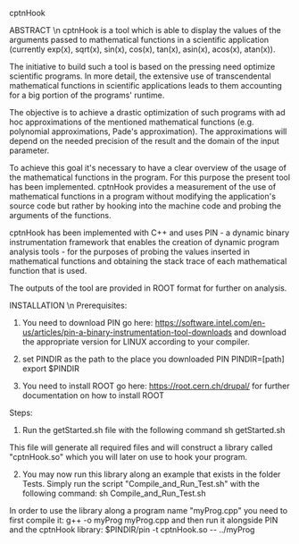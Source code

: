 cptnHook


ABSTRACT \n
cptnHook is a tool which is able to display the values of the arguments passed 
to mathematical functions in a scientific application (currently exp(x), 
sqrt(x), sin(x), cos(x), tan(x), asin(x), acos(x), atan(x)).

The initiative to build such a tool is based on the pressing need optimize 
scientific programs.
In more detail, the extensive use of transcendental mathematical functions in 
scientific applications leads to them accounting for a big portion of the 
programs' runtime. 

The objective is to achieve a drastic optimization of such programs with ad hoc 
approximations of the mentioned mathematical functions (e.g. polynomial 
approximations, Pade's approximation). The approximations will depend on the 
needed precision of the result and the domain of the input parameter.

To achieve this goal it's necessary to have a clear overview of the usage of 
the mathematical functions in the program. For this purpose the present tool 
has been implemented. cptnHook provides a measurement of the use of 
mathematical functions in a program without modifying the application's source 
code but rather by hooking into the machine code and probing the arguments of 
the functions.

cptnHook has been implemented with C++ and uses PIN - a dynamic binary 
instrumentation framework that enables the creation of dynamic program analysis 
tools - for the purposes of probing the values inserted in mathematical functions 
and obtaining the stack trace of each mathematical function that is used. 

The outputs of the tool are provided in ROOT format for further on analysis.

INSTALLATION \n
Prerequisites:
1.	You need to download PIN
    go here: https://software.intel.com/en-us/articles/pin-a-binary-instrumentation-tool-downloads
    and download the appropriate version for LINUX according to your compiler.

2.	set PINDIR as the path to the place you downloaded PIN
    PINDIR=[path]
    export $PINDIR

3.	You need to install ROOT
    go here: https://root.cern.ch/drupal/
    for further documentation on how to install ROOT

Steps:
1. Run the getStarted.sh file with the following command
    sh getStarted.sh
  
  This file will generate all required files and will construct a library called "cptnHook.so" which you will later on   use to hook your program.

2. You may now run this library along an example that exists in the folder Tests. Simply run the script
  "Compile_and_Run_Test.sh" with the following command:
    sh Compile_and_Run_Test.sh

  In order to use the library along a program name "myProg.cpp" you need to first compile it:
    g++ -o myProg myProg.cpp
  and then run it alongside PIN and the cptnHook library:
    $PINDIR/pin -t cptnHook.so -- ../myProg
